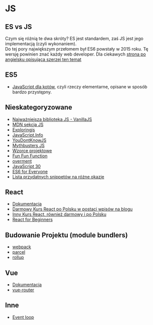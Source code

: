 # JS
## ES vs JS
Czym się różnią te dwa skróty? ES jest standardem, zaś JS jest jego implementacją (czyli wykonaniem).<br />
Do tej pory największym przełomem był ES6 powstały w 2015 roku. Tę wersję powinien znać każdy web developer. Dla ciekawych [strona po angielsku opisująca szerzej ten temat](https://flaviocopes.com/ecmascript/)

## ES5
* [JavaScript dla kotów](http://jsforcats.m4sk.in/), czyli rzeczy elementarne, opisane w sposób bardzo przystępny. 

## Nieskategoryzowane
* [Najważniejsza biblioteka JS - VanillaJS](http://vanilla-js.com/)
* [MDN sekcja JS](https://developer.mozilla.org/pl/docs/Web/JavaScript)
* [Exploringjs](http://exploringjs.com/)
* [JavaScript.Info](https://javascript.info/)
* [YouDontKnowJS](https://github.com/getify/You-Dont-Know-JS/blob/master/README.md)
* [Mythbusters JS](https://mythbusters.js.org/)
* [Wzorce projektowe](https://addyosmani.com/resources/essentialjsdesignpatterns/book/)
* [Fun Fun Function](https://www.youtube.com/channel/UCO1cgjhGzsSYb1rsB4bFe4Q)
* [overment](https://www.youtube.com/channel/UC_MIaHmSkt9JHNZfQ_gUmrg/featured)
* [JavaScript 30](https://javascript30.com/)
* [ES6 for Everyone](https://es6.io/)
* [Lista przydatnych snippetów na różne okazje](https://codetogo.io/)

## React
<!-- @TODO Add description-->

* [Dokumentacja](https://reactjs.org/docs/getting-started.html)
* [Darmowy Kurs React po Polsku w postaci wpisów na blogu](https://typeofweb.com/kurs/react-js/)
* [Inny Kurs React, również darmowy i po Polsku](http://szczecinski.eu)
* [React for Beginners](https://reactforbeginners.com/)
## Budowanie Projektu (module bundlers)
* [webpack](https://webpack.js.org/)
* [parcel](https://parceljs.org/)
* [rollup](https://rollupjs.org/guide/en)
## Vue
* [Dokumentacja](https://vuejs.org/v2/guide/)
* [vue-router](https://router.vuejs.org/)

## Inne
* [Event loop](https://www.youtube.com/watch?v=8aGhZQkoFbQ&feature=youtu.be&fbclid=IwAR3-lP97INfmRzM9xLJWwwFIFw0QBszBhB0AtWaUtOvcK5O5e5YHgEbgbnI)
